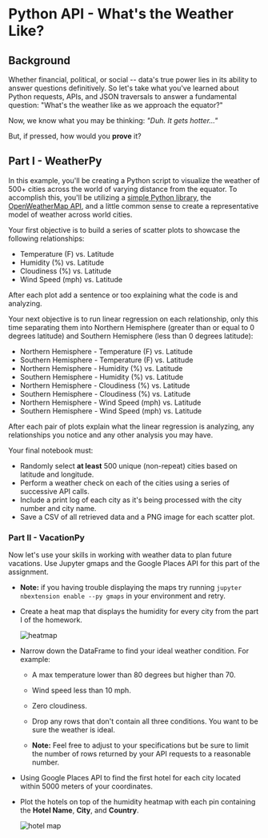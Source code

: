 # Python API - What's the Weather Like?

## Background

Whether financial, political, or social -- data's true power lies in its ability to answer questions definitively. So let's take what you've learned about Python requests, APIs, and JSON traversals to answer a fundamental question: "What's the weather like as we approach the equator?"

Now, we know what you may be thinking: _"Duh. It gets hotter..."_

But, if pressed, how would you **prove** it?

## Part I - WeatherPy

In this example, you'll be creating a Python script to visualize the weather of 500+ cities across the world of varying distance from the equator. To accomplish this, you'll be utilizing a [simple Python library](https://pypi.python.org/pypi/citipy), the [OpenWeatherMap API](https://openweathermap.org/api), and a little common sense to create a representative model of weather across world cities.

Your first objective is to build a series of scatter plots to showcase the following relationships:

* Temperature (F) vs. Latitude
* Humidity (%) vs. Latitude
* Cloudiness (%) vs. Latitude
* Wind Speed (mph) vs. Latitude

After each plot add a sentence or too explaining what the code is and analyzing.

Your next objective is to run linear regression on each relationship, only this time separating them into Northern Hemisphere (greater than or equal to 0 degrees latitude) and Southern Hemisphere (less than 0 degrees latitude):

* Northern Hemisphere - Temperature (F) vs. Latitude
* Southern Hemisphere - Temperature (F) vs. Latitude
* Northern Hemisphere - Humidity (%) vs. Latitude
* Southern Hemisphere - Humidity (%) vs. Latitude
* Northern Hemisphere - Cloudiness (%) vs. Latitude
* Southern Hemisphere - Cloudiness (%) vs. Latitude
* Northern Hemisphere - Wind Speed (mph) vs. Latitude
* Southern Hemisphere - Wind Speed (mph) vs. Latitude

After each pair of plots explain what the linear regression is analyzing, any relationships you notice and any other analysis you may have.

Your final notebook must:

* Randomly select **at least** 500 unique (non-repeat) cities based on latitude and longitude.
* Perform a weather check on each of the cities using a series of successive API calls.
* Include a print log of each city as it's being processed with the city number and city name.
* Save a CSV of all retrieved data and a PNG image for each scatter plot.

### Part II - VacationPy

Now let's use your skills in working with weather data to plan future vacations. Use Jupyter gmaps and the Google Places API for this part of the assignment.

* **Note:** if you having trouble displaying the maps try running `jupyter nbextension enable --py gmaps` in your environment and retry.

* Create a heat map that displays the humidity for every city from the part I of the homework.

  ![heatmap](Images/heatmap.png)

* Narrow down the DataFrame to find your ideal weather condition. For example:

  * A max temperature lower than 80 degrees but higher than 70.

  * Wind speed less than 10 mph.

  * Zero cloudiness.

  * Drop any rows that don't contain all three conditions. You want to be sure the weather is ideal.

  * **Note:** Feel free to adjust to your specifications but be sure to limit the number of rows returned by your API requests to a reasonable number.

* Using Google Places API to find the first hotel for each city located within 5000 meters of your coordinates.

* Plot the hotels on top of the humidity heatmap with each pin containing the **Hotel Name**, **City**, and **Country**.

  ![hotel map](Images/hotel_map.png)



